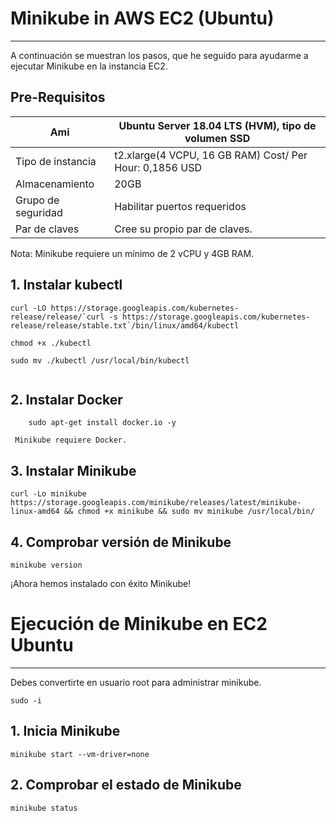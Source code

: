 # Minikube in AWS EC2 (Ubuntu)
------------
A continuación se muestran los pasos, que he seguido para ayudarme a ejecutar Minikube en la instancia EC2.

## Pre-Requisitos

| Ami  |  Ubuntu Server 18.04 LTS (HVM), tipo de volumen SSD |
| ------------ | ------------ |
|  Tipo de instancia | t2.xlarge(4 VCPU, 16 GB RAM) Cost/ Per Hour: 0,1856 USD   |
|  Almacenamiento | 20GB  |
|Grupo de seguridad | Habilitar puertos requeridos |
| Par de claves | Cree su propio par de claves. |

Nota: Minikube requiere un mínimo de 2 vCPU y 4GB RAM. 


## 1. Instalar kubectl

```
curl -LO https://storage.googleapis.com/kubernetes-release/release/`curl -s https://storage.googleapis.com/kubernetes-release/release/stable.txt`/bin/linux/amd64/kubectl
```

```
chmod +x ./kubectl
```

```
sudo mv ./kubectl /usr/local/bin/kubectl
```

```sudo apt-get install conntrack
```

## 2. Instalar Docker

```sudo apt-get update && \
    sudo apt-get install docker.io -y
```
	 Minikube requiere Docker.

## 3. Instalar Minikube

```
curl -Lo minikube https://storage.googleapis.com/minikube/releases/latest/minikube-linux-amd64 && chmod +x minikube && sudo mv minikube /usr/local/bin/
```

## 4. Comprobar versión de Minikube

```
minikube version
```

¡Ahora hemos instalado con éxito Minikube!

# Ejecución de Minikube en EC2 Ubuntu

------------

Debes convertirte en usuario root para administrar minikube.

```
sudo -i
```

## 1. Inicia Minikube

```
minikube start --vm-driver=none
```

## 2. Comprobar el estado de Minikube

```
minikube status
```

